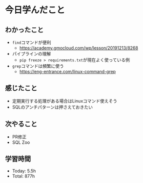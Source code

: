 # 今日学んだこと
## わかったこと
- `find`コマンドが便利
    - https://academy.gmocloud.com/wp/lesson/20191213/8268
- パイプラインの理解
    - `pip freeze > requirements.txt`が現在よく使っている例
- `grep`コマンドは頻繁に使う
    - https://eng-entrance.com/linux-command-grep
## 感じたこと
- 定期実行する処理がある場合はLinuxコマンド使えそう
- SQLのアンチパターンは押さえておきたい
## 次やること
- PR修正
- SQL Zoo
## 学習時間
- Today: 5.5h
- Total: 877h